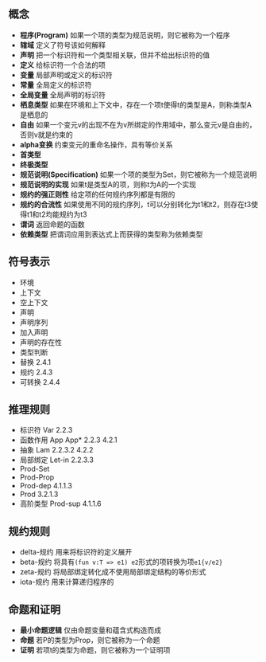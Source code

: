 ## 概念
- **程序(Program)** 如果一个项的类型为规范说明，则它被称为一个程序
- **辖域** 定义了符号该如何解释
- **声明** 把一个标识符和一个类型相关联，但并不给出标识符的值
- **定义** 给标识符一个合法的项
- **变量** 局部声明或定义的标识符
- **常量** 全局定义的标识符
- **全局变量** 全局声明的标识符
- **栖息类型** 如果在环境和上下文中，存在一个项t使得t的类型是A，则称类型A是栖息的
- **自由** 如果一个变元v的出现不在为v所绑定的作用域中，那么变元v是自由的，否则v就是约束的
- **alpha变换** 约束变元的重命名操作，具有等价关系
- **首类型** 
- **终极类型**
- **规范说明(Specification)** 如果一个项的类型为Set，则它被称为一个规范说明
- **规范说明的实现** 如果t是类型A的项，则称t为A的一个实现
- **规约的强正则性** 给定项的任何规约序列都是有限的
- **规约的合流性** 如果使用不同的规约序列，t可以分别转化为t1和t2，则存在t3使得t1和t2均能规约为t3
- **谓词** 返回命题的函数
- **依赖类型** 把谓词应用到表达式上而获得的类型称为依赖类型

## 符号表示
- 环境
- 上下文
- 空上下文
- 声明
- 声明序列
- 加入声明
- 声明的存在性
- 类型判断
- 替换 2.4.1
- 规约 2.4.3
- 可转换 2.4.4

## 推理规则
- 标识符 Var 2.2.3
- 函数作用 App App* 2.2.3 4.2.1
- 抽象 Lam 2.2.3.2 4.2.2
- 局部绑定 Let-in 2.2.3.3
- Prod-Set
- Prod-Prop
- Prod-dep 4.1.1.3
- Prod 3.2.1.3
- 高阶类型 Prod-sup 4.1.1.6

## 规约规则
- delta-规约 用来将标识符的定义展开
- beta-规约 将具有`(fun v:T => e1) e2`形式的项转换为项`e1{v/e2}`
- zeta-规约 将局部绑定转化成不使用局部绑定结构的等价形式
- iota-规约 用来计算递归程序的

## 命题和证明
- **最小命题逻辑** 仅由命题变量和蕴含式构造而成
- **命题** 若P的类型为Prop，则它被称为一个命题
- **证明** 若项t的类型为命题，则它被称为一个证明项
